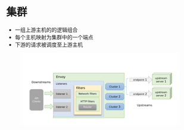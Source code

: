 # 集群

* 一组上游主机的的逻辑组合
* 每个主机映射为集群中的一个端点
* 下游的请求被调度至上游主机

<figure><img src="../../../.gitbook/assets/image (4) (1).png" alt=""><figcaption></figcaption></figure>
